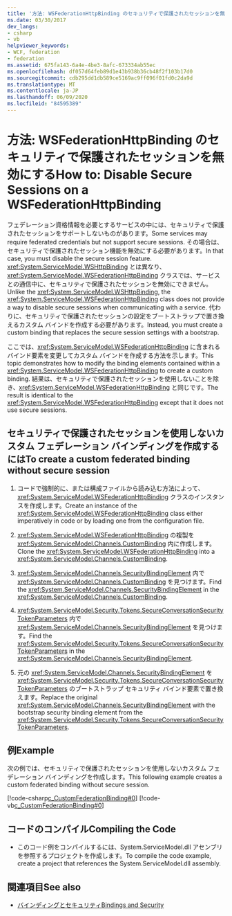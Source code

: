 ```yaml
---
title: '方法: WSFederationHttpBinding のセキュリティで保護されたセッションを無効にする'
ms.date: 03/30/2017
dev_langs:
- csharp
- vb
helpviewer_keywords:
- WCF, federation
- federation
ms.assetid: 675fa143-6a4e-4be3-8afc-673334ab55ec
ms.openlocfilehash: df057d64feb89d1e43b938b36cb48f2f103b17d0
ms.sourcegitcommit: cdb295dd1db589ce5169ac9ff096f01fd0c2da9d
ms.translationtype: MT
ms.contentlocale: ja-JP
ms.lasthandoff: 06/09/2020
ms.locfileid: "84595389"
---
```

# <a name="how-to-disable-secure-sessions-on-a-wsfederationhttpbinding"></a><span data-ttu-id="1087e-102">方法: WSFederationHttpBinding のセキュリティで保護されたセッションを無効にする</span><span class="sxs-lookup"><span data-stu-id="1087e-102">How to: Disable Secure Sessions on a WSFederationHttpBinding</span></span>

<span data-ttu-id="1087e-103">フェデレーション資格情報を必要とするサービスの中には、セキュリティで保護されたセッションをサポートしないものがあります。</span><span class="sxs-lookup"><span data-stu-id="1087e-103">Some services may require federated credentials but not support secure sessions.</span></span> <span data-ttu-id="1087e-104">その場合は、セキュリティで保護されたセッション機能を無効にする必要があります。</span><span class="sxs-lookup"><span data-stu-id="1087e-104">In that case, you must disable the secure session feature.</span></span> <span data-ttu-id="1087e-105"><xref:System.ServiceModel.WSHttpBinding> とは異なり、<xref:System.ServiceModel.WSFederationHttpBinding> クラスでは、サービスとの通信中に、セキュリティで保護されたセッションを無効にできません。</span><span class="sxs-lookup"><span data-stu-id="1087e-105">Unlike the <xref:System.ServiceModel.WSHttpBinding>, the <xref:System.ServiceModel.WSFederationHttpBinding> class does not provide a way to disable secure sessions when communicating with a service.</span></span> <span data-ttu-id="1087e-106">代わりに、セキュリティで保護されたセッションの設定をブートストラップで置き換えるカスタム バインドを作成する必要があります。</span><span class="sxs-lookup"><span data-stu-id="1087e-106">Instead, you must create a custom binding that replaces the secure session settings with a bootstrap.</span></span>

<span data-ttu-id="1087e-107">ここでは、<xref:System.ServiceModel.WSFederationHttpBinding> に含まれるバインド要素を変更してカスタム バインドを作成する方法を示します。</span><span class="sxs-lookup"><span data-stu-id="1087e-107">This topic demonstrates how to modify the binding elements contained within a <xref:System.ServiceModel.WSFederationHttpBinding> to create a custom binding.</span></span> <span data-ttu-id="1087e-108">結果は、セキュリティで保護されたセッションを使用しないことを除き、<xref:System.ServiceModel.WSFederationHttpBinding> と同じです。</span><span class="sxs-lookup"><span data-stu-id="1087e-108">The result is identical to the <xref:System.ServiceModel.WSFederationHttpBinding> except that it does not use secure sessions.</span></span>

## <a name="to-create-a-custom-federated-binding-without-secure-session"></a><span data-ttu-id="1087e-109">セキュリティで保護されたセッションを使用しないカスタム フェデレーション バインディングを作成するには</span><span class="sxs-lookup"><span data-stu-id="1087e-109">To create a custom federated binding without secure session</span></span>

1. <span data-ttu-id="1087e-110">コードで強制的に、または構成ファイルから読み込む方法によって、<xref:System.ServiceModel.WSFederationHttpBinding> クラスのインスタンスを作成します。</span><span class="sxs-lookup"><span data-stu-id="1087e-110">Create an instance of the <xref:System.ServiceModel.WSFederationHttpBinding> class either imperatively in code or by loading one from the configuration file.</span></span>

2. <span data-ttu-id="1087e-111"><xref:System.ServiceModel.WSFederationHttpBinding> の複製を <xref:System.ServiceModel.Channels.CustomBinding> 内に作成します。</span><span class="sxs-lookup"><span data-stu-id="1087e-111">Clone the <xref:System.ServiceModel.WSFederationHttpBinding> into a <xref:System.ServiceModel.Channels.CustomBinding>.</span></span>

3. <span data-ttu-id="1087e-112"><xref:System.ServiceModel.Channels.SecurityBindingElement> 内で <xref:System.ServiceModel.Channels.CustomBinding> を見つけます。</span><span class="sxs-lookup"><span data-stu-id="1087e-112">Find the <xref:System.ServiceModel.Channels.SecurityBindingElement> in the <xref:System.ServiceModel.Channels.CustomBinding>.</span></span>

4. <span data-ttu-id="1087e-113"><xref:System.ServiceModel.Security.Tokens.SecureConversationSecurityTokenParameters> 内で <xref:System.ServiceModel.Channels.SecurityBindingElement> を見つけます。</span><span class="sxs-lookup"><span data-stu-id="1087e-113">Find the <xref:System.ServiceModel.Security.Tokens.SecureConversationSecurityTokenParameters> in the <xref:System.ServiceModel.Channels.SecurityBindingElement>.</span></span>

5. <span data-ttu-id="1087e-114">元の <xref:System.ServiceModel.Channels.SecurityBindingElement> を <xref:System.ServiceModel.Security.Tokens.SecureConversationSecurityTokenParameters> のブートストラップ セキュリティ バインド要素で置き換えます。</span><span class="sxs-lookup"><span data-stu-id="1087e-114">Replace the original <xref:System.ServiceModel.Channels.SecurityBindingElement> with the bootstrap security binding element from the <xref:System.ServiceModel.Security.Tokens.SecureConversationSecurityTokenParameters>.</span></span>

## <a name="example"></a><span data-ttu-id="1087e-115">例</span><span class="sxs-lookup"><span data-stu-id="1087e-115">Example</span></span>

<span data-ttu-id="1087e-116">次の例では、セキュリティで保護されたセッションを使用しないカスタム フェデレーション バインディングを作成します。</span><span class="sxs-lookup"><span data-stu-id="1087e-116">This following example creates a custom federated binding without secure session.</span></span>

[!code-csharp[c_CustomFederationBinding#0](../../../../samples/snippets/csharp/VS_Snippets_CFX/c_customfederationbinding/cs/c_customfederationbinding.cs#0)]
[!code-vb[c_CustomFederationBinding#0](../../../../samples/snippets/visualbasic/VS_Snippets_CFX/c_customfederationbinding/vb/c_customfederationbinding.vb#0)]

## <a name="compiling-the-code"></a><span data-ttu-id="1087e-117">コードのコンパイル</span><span class="sxs-lookup"><span data-stu-id="1087e-117">Compiling the Code</span></span>

- <span data-ttu-id="1087e-118">このコード例をコンパイルするには、System.ServiceModel.dll アセンブリを参照するプロジェクトを作成します。</span><span class="sxs-lookup"><span data-stu-id="1087e-118">To compile the code example, create a project that references the System.ServiceModel.dll assembly.</span></span>

## <a name="see-also"></a><span data-ttu-id="1087e-119">関連項目</span><span class="sxs-lookup"><span data-stu-id="1087e-119">See also</span></span>

- [<span data-ttu-id="1087e-120">バインディングとセキュリティ</span><span class="sxs-lookup"><span data-stu-id="1087e-120">Bindings and Security</span></span>](bindings-and-security.md)
